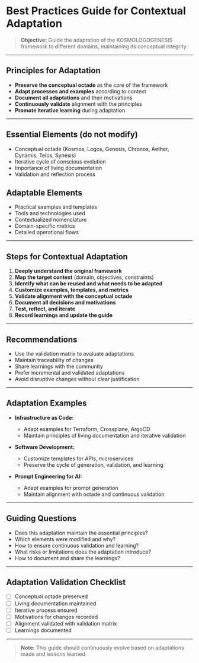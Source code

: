 # Best Practices Guide for Contextual Adaptation

> **Objective:** Guide the adaptation of the KOSMOLOGOGENESIS framework to different domains, maintaining its conceptual integrity.

---

## Principles for Adaptation
- **Preserve the conceptual octade** as the core of the framework
- **Adapt processes and examples** according to context
- **Document all adaptations** and their motivations
- **Continuously validate** alignment with the principles
- **Promote iterative learning** during adaptation

---

## Essential Elements (do not modify)
- Conceptual octade (Kosmos, Logos, Genesis, Chronos, Aether, Dynamis, Telos, Synesis)
- Iterative cycle of conscious evolution
- Importance of living documentation
- Validation and reflection process

## Adaptable Elements
- Practical examples and templates
- Tools and technologies used
- Contextualized nomenclature
- Domain-specific metrics
- Detailed operational flows

---

## Steps for Contextual Adaptation

1. **Deeply understand the original framework**
2. **Map the target context** (domain, objectives, constraints)
3. **Identify what can be reused and what needs to be adapted**
4. **Customize examples, templates, and metrics**
5. **Validate alignment with the conceptual octade**
6. **Document all decisions and motivations**
7. **Test, reflect, and iterate**
8. **Record learnings and update the guide**

---

## Recommendations
- Use the validation matrix to evaluate adaptations
- Maintain traceability of changes
- Share learnings with the community
- Prefer incremental and validated adaptations
- Avoid disruptive changes without clear justification

---

## Adaptation Examples

- **Infrastructure as Code:**
  - Adapt examples for Terraform, Crossplane, ArgoCD
  - Maintain principles of living documentation and iterative validation

- **Software Development:**
  - Customize templates for APIs, microservices
  - Preserve the cycle of generation, validation, and learning

- **Prompt Engineering for AI:**
  - Adapt examples for prompt generation
  - Maintain alignment with octade and continuous validation

---

## Guiding Questions
- Does this adaptation maintain the essential principles?
- Which elements were modified and why?
- How to ensure continuous validation and learning?
- What risks or limitations does the adaptation introduce?
- How to document and share the learnings?

---

## Adaptation Validation Checklist
- [ ] Conceptual octade preserved
- [ ] Living documentation maintained
- [ ] Iterative process ensured
- [ ] Motivations for changes recorded
- [ ] Alignment validated with validation matrix
- [ ] Learnings documented

---

> **Note:** This guide should continuously evolve based on adaptations made and lessons learned.
